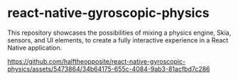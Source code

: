 # react-native-gyroscopic-physics

This repository showcases the possibilities of mixing a physics engine, Skia, sensors, and UI elements, to create a fully interactive experience in a React Native application. 

https://github.com/halftheopposite/react-native-gyroscopic-physics/assets/5473864/34b64175-655c-4084-9ab3-81acfbd7c286

